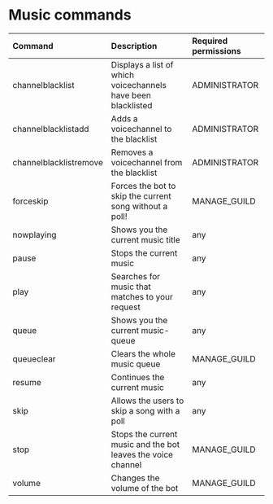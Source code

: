 # Music commands

| Command | Description | Required permissions |
| :--- | :--- | :--- |
|channelblacklist         | Displays a list of which voicechannels have been blacklisted | ADMINISTRATOR|
|channelblacklistadd      | Adds a voicechannel to the blacklist | ADMINISTRATOR|
|channelblacklistremove   | Removes a voicechannel from the blacklist | ADMINISTRATOR|
|forceskip                | Forces the bot to skip the current song without a poll! | MANAGE_GUILD|
|nowplaying               | Shows you the current music title | any|
|pause                    | Stops the current music | any|
|play                     | Searches for music that matches to your request | any|
|queue                    | Shows you the current music-queue | any|
|queueclear               | Clears the whole music queue | MANAGE_GUILD|
|resume                   | Continues the current music | any|
|skip                     | Allows the users to skip a song with a poll | any|
|stop                     | Stops the current music and the bot leaves the voice channel | MANAGE_GUILD|
|volume                   | Changes the volume of the bot | MANAGE_GUILD